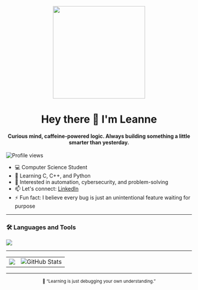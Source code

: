 <div id="header" align="center">
  <img src="https://media.giphy.com/media/qgQUggAC3Pfv687qPC/giphy.gif" width="250"/>
</div>

<h1 align="center">Hey there 👋 I'm Leanne</h1>

<h4 align="center">Curious mind, caffeine-powered logic. Always building something a little smarter than yesterday.</h4>

<p align="left">
  <img src="https://komarev.com/ghpvc/?username=Angelchild00&label=Profile%20views&color=0e75b6&style=flat" alt="Profile views"/>
</p>

- 💻 Computer Science Student  
- 🧠 Learning C, C++, and Python  
- 🧩 Interested in automation, cybersecurity, and problem-solving  
- 📫 Let's connect: [LinkedIn](https://www.linkedin.com/in/YOUR-LINKEDIN-HERE)  
- ⚡ Fun fact: I believe every bug is just an unintentional feature waiting for purpose  

---

### 🛠️ Languages and Tools
<div>
  <img src="https://skillicons.dev/icons?i=c,cpp,python,linux,windows,github,vscode,visualstudio,raspberrypi&perline=8&theme=dark"/>
</div>

---

<div align="center">
  <table>
    <tr>
      <td>
        <img src="https://github-readme-stats.vercel.app/api/top-langs/?username=Angelchild00&langs_count=6&theme=tokyonight"/>
      </td>
      <td>
        <img src="https://github-readme-stats.vercel.app/api?username=Angelchild00&show_icons=true&locale=en&theme=tokyonight" alt="GitHub Stats"/>
      </td>
    </tr>
  </table>
</div>

---

<div align="center">
  <sub>💬 “Learning is just debugging your own understanding.”</sub>
</div>

